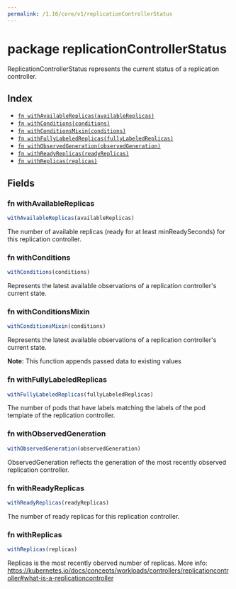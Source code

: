 ```yaml
---
permalink: /1.16/core/v1/replicationControllerStatus
---
```


# package replicationControllerStatus

ReplicationControllerStatus represents the current status of a replication controller.

## Index

* [`fn withAvailableReplicas(availableReplicas)`](#fn-withavailablereplicas)
* [`fn withConditions(conditions)`](#fn-withconditions)
* [`fn withConditionsMixin(conditions)`](#fn-withconditionsmixin)
* [`fn withFullyLabeledReplicas(fullyLabeledReplicas)`](#fn-withfullylabeledreplicas)
* [`fn withObservedGeneration(observedGeneration)`](#fn-withobservedgeneration)
* [`fn withReadyReplicas(readyReplicas)`](#fn-withreadyreplicas)
* [`fn withReplicas(replicas)`](#fn-withreplicas)

## Fields

### fn withAvailableReplicas

```ts
withAvailableReplicas(availableReplicas)
```

The number of available replicas (ready for at least minReadySeconds) for this replication controller.

### fn withConditions

```ts
withConditions(conditions)
```

Represents the latest available observations of a replication controller's current state.

### fn withConditionsMixin

```ts
withConditionsMixin(conditions)
```

Represents the latest available observations of a replication controller's current state.

**Note:** This function appends passed data to existing values

### fn withFullyLabeledReplicas

```ts
withFullyLabeledReplicas(fullyLabeledReplicas)
```

The number of pods that have labels matching the labels of the pod template of the replication controller.

### fn withObservedGeneration

```ts
withObservedGeneration(observedGeneration)
```

ObservedGeneration reflects the generation of the most recently observed replication controller.

### fn withReadyReplicas

```ts
withReadyReplicas(readyReplicas)
```

The number of ready replicas for this replication controller.

### fn withReplicas

```ts
withReplicas(replicas)
```

Replicas is the most recently oberved number of replicas. More info: https://kubernetes.io/docs/concepts/workloads/controllers/replicationcontroller#what-is-a-replicationcontroller